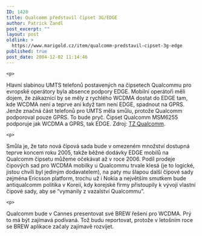 ```yaml
---
ID: 1428
title: Qualcomm představil čipset 3G/EDGE
author: Patrick Zandl
post_excerpt: ""
layout: post
oldlink: >
  https://www.marigold.cz/item/qualcomm-predstavil-cipset-3g-edge
published: true
post_date: 2004-12-02 11:14:46
---
```

	<p>
Hlavní slabinou UMTS telefonů postavených na čipsetech Qualcommu pro evropské operátory byla absence podpory EDGE. Mobilní operátoři měli dojem, že zákaznící by se měly z rychlého WCDMA dostat do EDGE tam, kde WCDMA není a teprve ani když tam není EDGE, spadnout na GPRS. Jenže značná část telefonů pro UMTS měla smůlu, protože Qualcomm podporoval pouze GPRS. To bude pryč. Čipset Qualcomm MSM6255 podporuje jak WCDMA a GPRS, tak EDGE. Zdroj: <a href="http://www.3g.co.uk/PR/November2004/8663.htm">TZ Qualcomm</a>.</p>

	<p>
Smůla je, že tato nová čipová sada bude v omezeném množství dostupná teprve koncem roku 2005, takže běžné dodávky EDGE mobilů na Qualcomm čipsetu můžeme očekávat až v roce 2006. Podíl prodeje čipových sad pro WCDMA mobilky u Qualcommu trvale klesá (je to logické, jistou chvíli byl jediným dodavatelem), na paty mu šlapou další čipové sady zejména Ericsson platform, trochu už i Nokia a největším smutkem bude antiqualcomm politika v Koreii, kdy korejské firmy přistoupily k vývoji vlastní čipové sady, aby se &#8220;vymanily z vazalství Qualcommu&#8221;. </p>

	<p>
Qualcomm bude v Cannes presentovat své BREW řešení pro WCDMA. Prý to má být zajímavá podívaná. Tož budu reportovat, protože v letošním roce se BREW aplikace začaly zajímavě rozvíjet.
</p>

